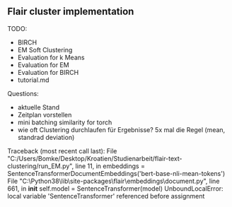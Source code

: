 Flair cluster implementation 
--------------

TODO:
- BIRCH
- EM Soft Clustering
- Evaluation for k Means
- Evaluation for EM
- Evaluation for BIRCH
- tutorial.md

Questions:
- aktuelle Stand
- Zeitplan vorstellen
- mini batching similarity for torch
- wie oft Clustering durchlaufen für Ergebnisse?  5x mal die Regel (mean, standrad deviation)

Traceback (most recent call last):
  File "C:/Users/Bomke/Desktop/Kroatien/Studienarbeit/flair-text-clustering/run_EM.py", line 11, in <module>
    embeddings = SentenceTransformerDocumentEmbeddings('bert-base-nli-mean-tokens')
  File "C:\Python38\lib\site-packages\flair\embeddings\document.py", line 661, in __init__
    self.model = SentenceTransformer(model)
UnboundLocalError: local variable 'SentenceTransformer' referenced before assignment